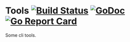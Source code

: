 # Tools [![Build Status](https://travis-ci.org/davidrjenni/cmd.svg?branch=master)](https://travis-ci.org/davidrjenni/cmd) [![GoDoc](https://godoc.org/github.com/davidrjenni/cmd?status.svg)](https://godoc.org/github.com/davidrjenni/cmd) [![Go Report Card](https://goreportcard.com/badge/github.com/davidrjenni/cmd)](https://goreportcard.com/report/github.com/davidrjenni/cmd)

Some cli tools.
